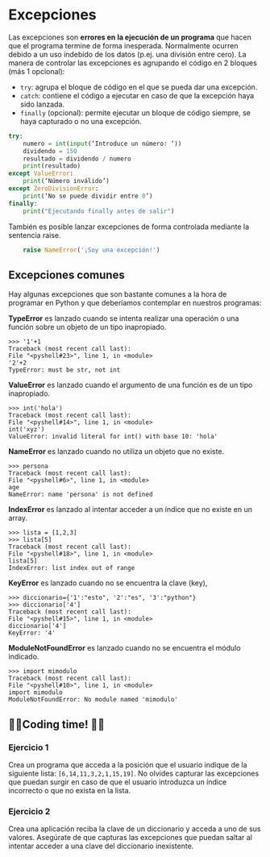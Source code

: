 # Excepciones
Las excepciones son **errores en la ejecución de un programa** que hacen que el programa termine de forma inesperada. Normalmente ocurren debido a un uso indebido de los datos (p.ej. una división entre cero). La manera de controlar las excepciones es agrupando el código en 2 bloques (más 1 opcional):

 - `try`: agrupa el bloque de código en el que se pueda dar una excepción.
 - `catch`: contiene el código a ejecutar en caso de que la excepción haya
   sido lanzada.
 - `finally` (opcional): permite ejecutar un bloque de    código siempre,
   se haya capturado o no una excepción.
```python
try:
	numero = int(input(‘Introduce un número: ‘))
	dividendo = 150
	resultado = dividendo / numero
	print(resultado)
except ValueError:
	print(‘Número inválido’)
except ZeroDivisionError:
	print(‘No se puede dividir entre 0’)
finally:
	print("Ejecutando finally antes de salir")
```

También es posible lanzar excepciones de forma controlada mediante la sentencia raise.

```python
    raise NameError('¡Soy una excepción!')
```

## Excepciones comunes
Hay algunas excepciones que son bastante comunes a la hora de programar en Python y que deberíamos contemplar en nuestros programas:

**TypeError**  es lanzado cuando se intenta realizar una operación o una función sobre un objeto de un tipo inapropiado.
```
>>> '1'+1  
Traceback (most recent call last):  
File "<pyshell#23>", line 1, in <module>  
'2'+2  
TypeError: must be str, not int
```

**ValueError**  es lanzado cuando el argumento de una función es de un tipo inapropiado.
```
>>> int('hola')  
Traceback (most recent call last):  
File "<pyshell#14>", line 1, in <module>  
int('xyz')  
ValueError: invalid literal for int() with base 10: 'hola'
```

**NameError**  es lanzado cuando no utiliza un objeto que no existe.
```
>>> persona  
Traceback (most recent call last):  
File "<pyshell#6>", line 1, in <module>  
age  
NameError: name 'persona' is not defined
```

**IndexError** es lanzado al intentar acceder a un índice que no existe en un array.
```
>>> lista = [1,2,3]  
>>> lista[5]  
Traceback (most recent call last):  
File "<pyshell#18>", line 1, in <module>  
lista[5]  
IndexError: list index out of range
```

**KeyError**  es lanzado cuando no se encuentra la clave (key),
```
>>> diccionario={'1':"esto", '2':"es", '3':"python"}  
>>> diccionario['4']  
Traceback (most recent call last):  
File "<pyshell#15>", line 1, in <module>  
diccionario['4']  
KeyError: '4'
````

**ModuleNotFoundError**  es lanzado cuando no se encuentra el módulo indicado.
```
>>> import mimodulo  
Traceback (most recent call last):  
File "<pyshell#10>", line 1, in <module>  
import mimodulo  
ModuleNotFoundError: No module named 'mimodulo'
```

## 👩‍💻Coding time! 👨‍💻

### Ejercicio 1
Crea un programa que acceda a la posición que el usuario indique de la siguiente lista: `[6,14,11,3,2,1,15,19]`. No olvides capturar las excepciones que puedan surgir en caso de que el usuario introduzca un índice incorrecto o que no exista en la lista.

### Ejercicio 2
Crea una aplicación reciba la clave de un diccionario y acceda a uno de sus valores. Asegúrate de que capturas las excepciones que puedan saltar al intentar acceder a una clave del diccionario inexistente.

